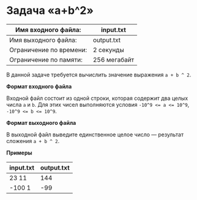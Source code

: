 # Задача «a+b^2»


 Имя входного файла:     |	input.txt
-------------------------|-------------
 Имя выходного файла:    |	output.txt
 Ограничение по времени: |	2 секунды
 Ограничение по памяти:  |	256 мегабайт


В данной задаче требуется вычислить значение выражения `a + b ^ 2`.

**Формат входного файла**

Входной файл состоит из одной строки, которая содержит два целых числа `a` и `b`. Для этих чисел выполняются условия `-10^9 <= a <= 10^9`, `-10^9 <= b <= 10^9`.

**Формат выходного файла**

В выходной файл выведите единственное целое число — результат сложения `a + b ^ 2`.

**Примеры**

input.txt | output.txt
----------|-------------
23 11 	  | 144
-100 1 	  | -99